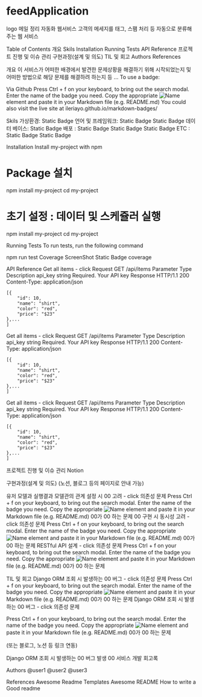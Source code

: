 # feedApplication

logo
메일 정리 자동화 웹서비스
고객의 메세지를 태그, 스팸 처리 등 자동으로 분류해주는 웹 서비스


Table of Contents
개요
Skils
Installation
Running Tests
API Reference
프로젝트 진행 및 이슈 관리
구현과정(설계 및 의도)
TIL 및 회고
Authors
References

개요
이 서비스가 어떠한 배경에서 발견한 문제상황을 해결하기 위해 시작되었는지 및 어떠한 방법으로 해당 문제를 해결하려 하는지 등 ... To use a badge:

Via Github
Press Ctrl + f on your keyboard, to bring out the search modal.
Enter the name of the badge you need.
Copy the appropriate ![Name](link) element and paste it in your Markdown file (e.g. README.md)
You could also visit the live site at ileriayo.github.io/markdown-badges/

Skils
가상환경: Static Badge
언어 및 프레임워크: Static Badge Static Badge
데이터 베이스: Static Badge
배포 : Static Badge Static Badge Static Badge
ETC : Static Badge Static Badge


Installation
Install my-project with npm

  # Package 설치
  npm install my-project
  cd my-project
  
  # 초기 설정 : 데이터 및  스케쥴러 실행
  npm install my-project
  cd my-project

Running Tests
To run tests, run the following command

  npm run test
Coverage ScreenShot Static Badge coverage


API Reference
Get all items - click
Request
  GET /api/items
Parameter	Type	Description
api_key	string	Required. Your API key
Response
    HTTP/1.1 200
    Content-Type: application/json

    [{
        "id": 10,
        "name": "shirt",
        "color": "red",
        "price": "$23"
    },...
    ]
Get all items - click
Request
  GET /api/items
Parameter	Type	Description
api_key	string	Required. Your API key
Response
    HTTP/1.1 200
    Content-Type: application/json

    [{
        "id": 10,
        "name": "shirt",
        "color": "red",
        "price": "$23"
    },...
    ]
Get all items - click
Request
  GET /api/items
Parameter	Type	Description
api_key	string	Required. Your API key
Response
    HTTP/1.1 200
    Content-Type: application/json

    [{
        "id": 10,
        "name": "shirt",
        "color": "red",
        "price": "$23"
    },...
    ]

프로젝트 진행 및 이슈 관리
Notion


구현과정(설계 및 의도)
(노션, 블로그 등의 페이지로 안내 가능)

유저 모델과 실행결과 모델관의 관계 설정 시 00 고려 - click
의존성 문제
Press Ctrl + f on your keyboard, to bring out the search modal.
Enter the name of the badge you need.
Copy the appropriate ![Name](link) element and paste it in your Markdown file (e.g. README.md)
00가 00 하는 문제
00 구현 시 동시성 고려 - click
의존성 문제
Press Ctrl + f on your keyboard, to bring out the search modal.
Enter the name of the badge you need.
Copy the appropriate ![Name](link) element and paste it in your Markdown file (e.g. README.md)
00가 00 하는 문제
RESTful API 설계 - click
의존성 문제
Press Ctrl + f on your keyboard, to bring out the search modal.
Enter the name of the badge you need.
Copy the appropriate ![Name](link) element and paste it in your Markdown file (e.g. README.md)
00가 00 하는 문제

TIL 및 회고
Django ORM 조회 시 발생하는 00 버그 - click
의존성 문제
Press Ctrl + f on your keyboard, to bring out the search modal.
Enter the name of the badge you need.
Copy the appropriate ![Name](link) element and paste it in your Markdown file (e.g. README.md)
00가 00 하는 문제
Django ORM 조회 시 발생하는 00 버그 - click
의존성 문제

Press Ctrl + f on your keyboard, to bring out the search modal.
Enter the name of the badge you need.
Copy the appropriate ![Name](link) element and paste it in your Markdown file (e.g. README.md)
00가 00 하는 문제

(또는 블로그, 노션 등 링크 연동)

Django ORM 조회 시 발생하는 00 버그 발생
00 서비스 개발 회고록

Authors
@user1
@user2
@user3

References
Awesome Readme Templates
Awesome README
How to write a Good readme
